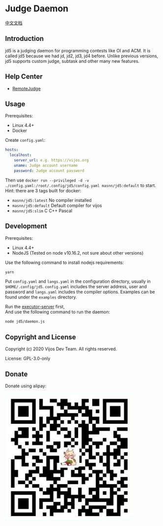 # Judge Daemon

[中文文档](docs/zh-CN.md)

## Introduction

jd5 is a judging daemon for programming contests like OI and ACM. It is called
jd5 because we had jd, jd2, jd3, jd4 before. Unlike previous versions,
jd5 supports custom judge, subtask and other many new features.

## Help Center

- [RemoteJudge](docs/RemoteJudge.md)

## Usage

Prerequisites:

- Linux 4.4+
- Docker

Create `config.yaml`:

```yaml
hosts:
  localhost:
    server_url: e.g. https://vijos.org
    uname: Judge account username
    password: Judge account password
```

Then use `docker run --privileged -d -v ./config.yaml:/root/.config/jd5/config.yaml masnn/jd5:default` to start.  
Hint: there are 3 tags built for docker:  

- `masnn/jd5:latest` No compiler installed
- `masnn/jd5:default` Default compiler for vijos
- `masnn/jd5:slim` C C++ Pascal


## Development

Prerequisites:

- Linux 4.4+
- NodeJS (Tested on node v10.16.2, not sure about other versions)

Use the following command to install nodejs requirements:

```sh
yarn
```

Put `config.yaml` and `langs.yaml` in the configuration directory, usually
in `$HOME/.config/jd5`. `config.yaml` includes the server address, user and
password and `langs.yaml` includes the compiler options. Examples can be found
under the `examples` directory.

Run the [executor-server](https://github.com/criyle/go-judge) first,  
And use the following command to run the daemon:  

```sh
node jd5/daemon.js
```

## Copyright and License

Copyright (c) 2020 Vijos Dev Team.  All rights reserved.

License: GPL-3.0-only

## Donate

Donate using alipay:

![alipay.png](./alipay.png)
